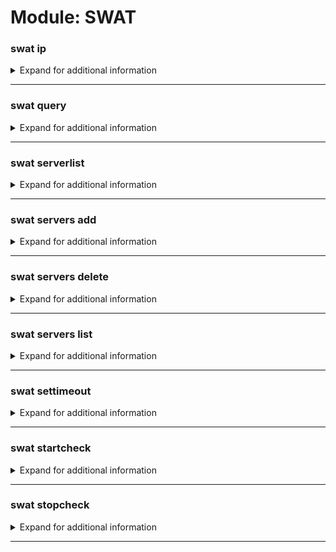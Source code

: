 # Module: SWAT

### swat ip
<details><summary markdown='span'>Expand for additional information</summary><code>

*Return IP of the registered server by name.*

**Aliases:**
`getip`

**Arguments:**

`[string]` : *Registered name.*

**Examples:**

```
!s4 ip wm
```
</code></details>

---

### swat query
<details><summary markdown='span'>Expand for additional information</summary><code>

*Return server information.*

**Aliases:**
`q, info, i`

**Arguments:**

`[string]` : *Registered name or IP.*

(optional) `[int]` : *Query port* (def: `10481`)

**Examples:**

```
!s4 q 109.70.149.158
!s4 q 109.70.149.158:10480
!s4 q wm
```
</code></details>

---

### swat serverlist
<details><summary markdown='span'>Expand for additional information</summary><code>

*Print the serverlist with current player numbers.*

**Examples:**

```
!swat serverlist
```
</code></details>

---

### swat servers add
<details><summary markdown='span'>Expand for additional information</summary><code>

*Add a server to serverlist.*

**Owner-only.**

**Aliases:**
`+, a`

**Arguments:**

`[string]` : *Name.*

`[string]` : *IP.*

(optional) `[int]` : *Query port* (def: `10481`)

**Examples:**

```
!swat servers add 4u 109.70.149.158:10480
!swat servers add 4u 109.70.149.158:10480 10481
```
</code></details>

---

### swat servers delete
<details><summary markdown='span'>Expand for additional information</summary><code>

*Remove a server from serverlist.*

**Owner-only.**

**Aliases:**
`-, del, d`

**Arguments:**

`[string]` : *Name.*

**Examples:**

```
!swat servers delete 4u
```
</code></details>

---

### swat servers list
<details><summary markdown='span'>Expand for additional information</summary><code>

*List all registered servers.*

**Owner-only.**

**Aliases:**
`ls, l`

**Examples:**

```
!swat servers list
```
</code></details>

---

### swat settimeout
<details><summary markdown='span'>Expand for additional information</summary><code>

*Set checking timeout.*

**Owner-only.**

**Arguments:**

`[int]` : *Timeout (in ms).*

**Examples:**

```
!swat settimeout 500
```
</code></details>

---

### swat startcheck
<details><summary markdown='span'>Expand for additional information</summary><code>

*Start listening for space on a given server and notifies you when there is space.*

**Aliases:**
`checkspace, spacecheck`

**Arguments:**

`[string]` : *Registered name or IP.*

(optional) `[int]` : *Query port* (def: `10481`)

**Examples:**

```
!s4 startcheck 109.70.149.158
!s4 startcheck 109.70.149.158:10480
!swat startcheck wm
```
</code></details>

---

### swat stopcheck
<details><summary markdown='span'>Expand for additional information</summary><code>

*Stops space checking.*

**Aliases:**
`checkstop`

**Examples:**

```
!swat stopcheck
```
</code></details>

---

